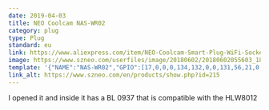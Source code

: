 ```yaml
---
date: 2019-04-03
title: NEO Coolcam NAS-WR02
category: plug
type: Plug
standard: eu
link: https://www.aliexpress.com/item/NEO-Coolcam-Smart-Plug-WiFi-Socket-3680W-16A-Power-Energy-Monitoring-Timer-Switch-EU-Outlet-Voice/32966183521.html
image: https://www.szneo.com/userfiles/image/20180602/20180602055603_18492.jpg
template: '{"NAME":"NAS-WR02","GPIO":[17,0,0,0,134,132,0,0,131,56,21,0,0],"FLAG":0,"BASE":45}' 
link_alt: https://www.szneo.com/en/products/show.php?id=215
---
```


I opened it and inside it has a BL 0937 that is compatible with the HLW8012
